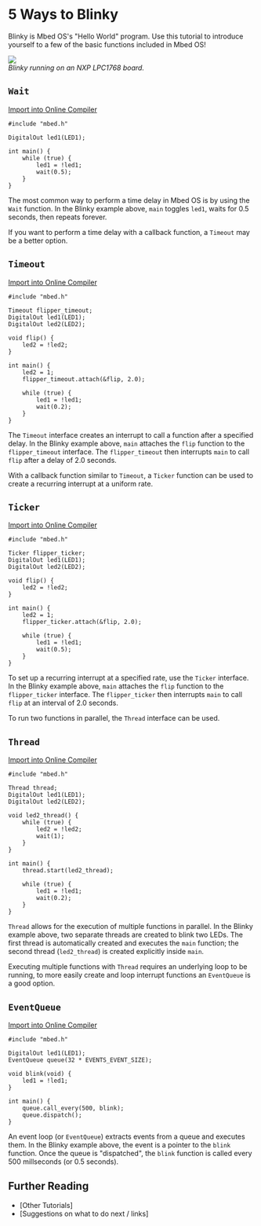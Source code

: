 # 5 Ways to Blinky

Blinky is Mbed OS's "Hello World" program. Use this tutorial to introduce yourself to a few of the basic functions included in Mbed OS!

![](http://i.imgur.com/iFLWjDR.gif)  
*Blinky running on an NXP LPC1768 board.*

## `Wait`

[Import into Online Compiler](https://developer.mbed.org/compiler/#import:/users/jplunkett/code/Blinky_Wait/)

```
#include "mbed.h"

DigitalOut led1(LED1);

int main() {
    while (true) {
        led1 = !led1;
        wait(0.5);
    }
}
```

The most common way to perform a time delay in Mbed OS is by using the `Wait` function. In the Blinky example above, `main` toggles `led1`, waits for 0.5 seconds, then repeats forever.

If you want to perform a time delay with a callback function, a `Timeout` may be a better option.

## `Timeout`

[Import into Online Compiler](https://developer.mbed.org/compiler/#import:/users/jplunkett/code/Blinky_Timeout/)

```
#include "mbed.h"

Timeout flipper_timeout;
DigitalOut led1(LED1);
DigitalOut led2(LED2);

void flip() {
    led2 = !led2;
}

int main() {
    led2 = 1;
    flipper_timeout.attach(&flip, 2.0);

    while (true) {
        led1 = !led1;
        wait(0.2);
    }
}
```

The `Timeout` interface creates an interrupt to call a function after a specified delay. In the Blinky example above, `main` attaches the `flip` function to the `flipper_timeout` interface. The `flipper_timeout` then interrupts `main` to call `flip` after a delay of 2.0 seconds.

With a callback function similar to `Timeout`, a `Ticker` function can be used to create a recurring interrupt at a uniform rate.

## `Ticker`

[Import into Online Compiler](https://developer.mbed.org/compiler/#import:/users/jplunkett/code/Blinky_Ticker/)

```
#include "mbed.h"

Ticker flipper_ticker;
DigitalOut led1(LED1);
DigitalOut led2(LED2);

void flip() {
    led2 = !led2;
}

int main() {
    led2 = 1;
    flipper_ticker.attach(&flip, 2.0);

    while (true) {
        led1 = !led1;
        wait(0.5);
    }
}
```

To set up a recurring interrupt at a specified rate, use the `Ticker` interface. In the Blinky example above, `main` attaches the `flip` function to the `flipper_ticker` interface. The `flipper_ticker` then interrupts `main` to call `flip` at an interval of 2.0 seconds.

To run two functions in parallel, the `Thread` interface can be used.

## `Thread`

[Import into Online Compiler](https://developer.mbed.org/compiler/#import:/users/jplunkett/code/Blinky_Thread/)

```
#include "mbed.h"

Thread thread;
DigitalOut led1(LED1);
DigitalOut led2(LED2);

void led2_thread() {
    while (true) {
        led2 = !led2;
        wait(1);
    }
}

int main() {
    thread.start(led2_thread);

    while (true) {
        led1 = !led1;
        wait(0.2);
    }
}
```

`Thread` allows for the execution of multiple functions in parallel. In the Blinky example above, two separate threads are created to blink two LEDs. The first thread is automatically created and executes the `main` function; the second thread (`led2_thread`) is created explicitly inside `main`.

Executing multiple functions with `Thread` requires an underlying loop to be running, to more easily create and loop interrupt functions an `EventQueue` is a good option.

## `EventQueue`

[Import into Online Compiler](https://developer.mbed.org/compiler/#import:/users/jplunkett/code/Blinky_Event_Loop/)

```
#include "mbed.h"

DigitalOut led1(LED1);
EventQueue queue(32 * EVENTS_EVENT_SIZE);

void blink(void) {
    led1 = !led1;
}

int main() {
    queue.call_every(500, blink);
    queue.dispatch();
}
```

An event loop (or `EventQueue`) extracts events from a queue and executes them. In the Blinky example above, the event is a pointer to the `blink` function. Once the  queue is "dispatched", the `blink` function is called every 500 millseconds (or 0.5 seconds).

## Further Reading

* [Other Tutorials]
* [Suggestions on what to do next / links]
